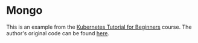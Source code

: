 # Mongo

This is an example from the [Kubernetes Tutorial for Beginners](https://www.youtube.com/watch?v=X48VuDVv0do) course.  The author's original code can be found [here](https://gitlab.com/nanuchi/youtube-tutorial-series/-/tree/master/demo-kubernetes-components).